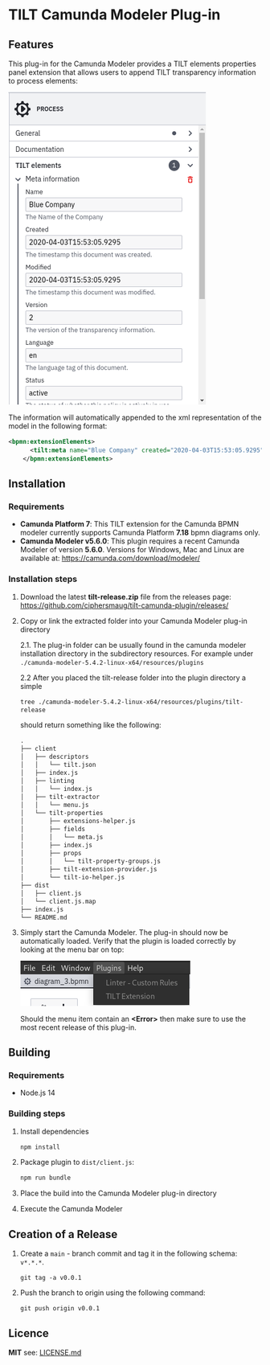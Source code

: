 # TILT Camunda Modeler Plug-in
## Features
This plug-in for the Camunda Modeler provides a TILT elements properties panel extension that allows users to append TILT transparency information to process elements:

![alt image](./images/properties_panel_extension.png)

The information will automatically appended to the xml representation of the model in the following format:

```xml
<bpmn:extensionElements>
      <tilt:meta name="Blue Company" created="2020-04-03T15:53:05.9295" modified="2020-04-03T15:53:05.9295" version="2" language="en" status="active" url="Mythisturl.com" />
    </bpmn:extensionElements>
```
## Installation

### Requirements
- **Camunda Platform 7**:
This TILT extension for the Camunda BPMN modeler currently supports Camunda Platform **7.18** bpmn diagrams only.
- **Camunda Modeler v5.6.0**: This plugin requires a recent Camunda Modeler of version **5.6.0**. Versions for Windows, Mac and Linux are available at: https://camunda.com/download/modeler/

### Installation steps

1. Download the latest **tilt-release.zip** file from the releases page: https://github.com/ciphersmaug/tilt-camunda-plugin/releases/

2. Copy or link the extracted folder into your Camunda Modeler plug-in directory
    
    2.1. The plug-in folder can be usually found in the camunda modeler installation directory in the subdirectory resources. For example under ``./camunda-modeler-5.4.2-linux-x64/resources/plugins``
    
    2.2 After you placed the tilt-release folder into the plugin directory a simple 
    ```
    tree ./camunda-modeler-5.4.2-linux-x64/resources/plugins/tilt-release
    ``` 
    should return something like the following:
    ```
    .
    ├── client
    │   ├── descriptors
    │   │   └── tilt.json
    │   ├── index.js
    │   ├── linting
    │   │   └── index.js
    │   ├── tilt-extractor
    │   │   └── menu.js
    │   └── tilt-properties
    │       ├── extensions-helper.js
    │       ├── fields
    │       │   └── meta.js
    │       ├── index.js
    │       ├── props
    │       │   └── tilt-property-groups.js
    │       ├── tilt-extension-provider.js
    │       └── tilt-io-helper.js
    ├── dist
    │   ├── client.js
    │   └── client.js.map
    ├── index.js
    └── README.md

    ```

3. Simply start the Camunda Modeler. The plug-in should now be automatically loaded. Verify that the plugin is loaded correctly by looking at the menu bar on top: 

    ![Menu bar with Tilt Extension item](./images/menu.png)

    Should the menu item contain an **\<Error\>** then make sure to use the most recent release of this plug-in.



## Building

### Requirements
- Node.js 14

### Building steps
1. Install dependencies
    ```sh
    npm install
    ```

2. Package plugin to `dist/client.js`:
    ```sh
    npm run bundle
    ```

3. Place the build into the Camunda Modeler plug-in directory

4. Execute the Camunda Modeler

## Creation of a Release
1. Create a `main` - branch commit and tag it in the following schema: `v*.*.*`.

    ```
    git tag -a v0.0.1
    ```
2. Push the branch to origin using the following command: 
    ```
    git push origin v0.0.1
    ```

## Licence

**MIT** see: [LICENSE.md](LICENSE.md)
